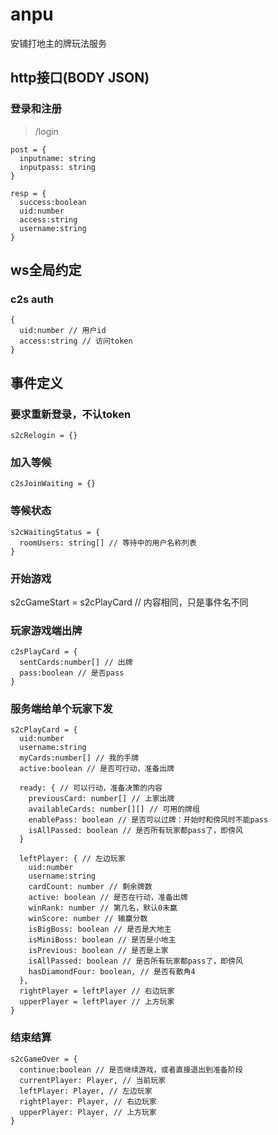 # anpu
安铺打地主的牌玩法服务

## http接口(BODY JSON)

### 登录和注册
> /login
```
post = {
  inputname: string
  inputpass: string
}

resp = {
  success:boolean
  uid:number
  access:string
  username:string
}
```

## ws全局约定

### c2s auth
```
{
  uid:number // 用户id
  access:string // 访问token
}
```

## 事件定义

### 要求重新登录，不认token
```
s2cRelogin = {}
```

### 加入等候
```
c2sJoinWaiting = {}
```
### 等候状态
```
s2cWaitingStatus = {
  roomUsers: string[] // 等待中的用户名称列表
}
```

### 开始游戏

s2cGameStart = s2cPlayCard // 内容相同，只是事件名不同

### 玩家游戏端出牌

```
c2sPlayCard = {
  sentCards:number[] // 出牌
  pass:boolean // 是否pass
}
```

### 服务端给单个玩家下发

```
s2cPlayCard = {
  uid:number
  username:string
  myCards:number[] // 我的手牌
  active:boolean // 是否可行动，准备出牌

  ready: { // 可以行动，准备决策的内容
    previousCard: number[] // 上家出牌
    availableCards: number[][] // 可用的牌组
    enablePass: boolean // 是否可以过牌：开始时和傍风时不能pass
    isAllPassed: boolean // 是否所有玩家都pass了，即傍风
  }

  leftPlayer: { // 左边玩家
    uid:number
    username:string
    cardCount: number // 剩余牌数
    active: boolean // 是否在行动，准备出牌
    winRank: number // 第几名，默认0未赢
    winScore: number // 输赢分数
    isBigBoss: boolean // 是否是大地主
    isMiniBoss: boolean // 是否是小地主
    isPrevious: boolean // 是否是上家
    isAllPassed: boolean // 是否所有玩家都pass了，即傍风
    hasDiamondFour: boolean, // 是否有散角4
  },
  rightPlayer = leftPlayer // 右边玩家
  upperPlayer = leftPlayer // 上方玩家
}
```

### 结束结算

```
s2cGameOver = {
  continue:boolean // 是否继续游戏，或者直接退出到准备阶段
  currentPlayer: Player, // 当前玩家
  leftPlayer: Player, // 左边玩家
  rightPlayer: Player, // 右边玩家
  upperPlayer: Player, // 上方玩家
}
```